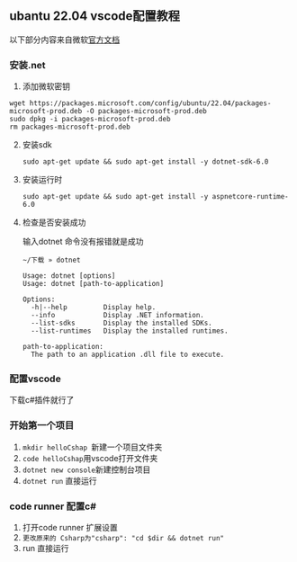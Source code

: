 ## ubantu 22.04 vscode配置教程

以下部分内容来自微软[官方文档](https://docs.microsoft.com/zh-cn/dotnet/core/install/linux-ubuntu)

### 安装.net



1.  添加微软密钥

   ```shell
   wget https://packages.microsoft.com/config/ubuntu/22.04/packages-microsoft-prod.deb -O packages-microsoft-prod.deb
   sudo dpkg -i packages-microsoft-prod.deb
   rm packages-microsoft-prod.deb
   ```

2. 安装sdk

   ```shell
   sudo apt-get update && sudo apt-get install -y dotnet-sdk-6.0
   ```

3. 安装运行时

   ```shell
   sudo apt-get update && sudo apt-get install -y aspnetcore-runtime-6.0
   ```

4. 检查是否安装成功

   输入dotnet 命令没有报错就是成功

   ```shell
   ~/下载 » dotnet                                   
   
   Usage: dotnet [options]
   Usage: dotnet [path-to-application]
   
   Options:
     -h|--help         Display help.
     --info            Display .NET information.
     --list-sdks       Display the installed SDKs.
     --list-runtimes   Display the installed runtimes.
   
   path-to-application:
     The path to an application .dll file to execute.
   
   ```

### 配置vscode

下载c#插件就行了



### 开始第一个项目

1. `mkdir helloCshap `新建一个项目文件夹
2. `code helloCshap`用vscode打开文件夹
3. `dotnet new console`新建控制台项目
4. `dotnet run` 直接运行

### code runner 配置c#

1. 打开code runner 扩展设置
2. `更改原来的 Csharp为"csharp": "cd $dir && dotnet run"`
3. run 直接运行